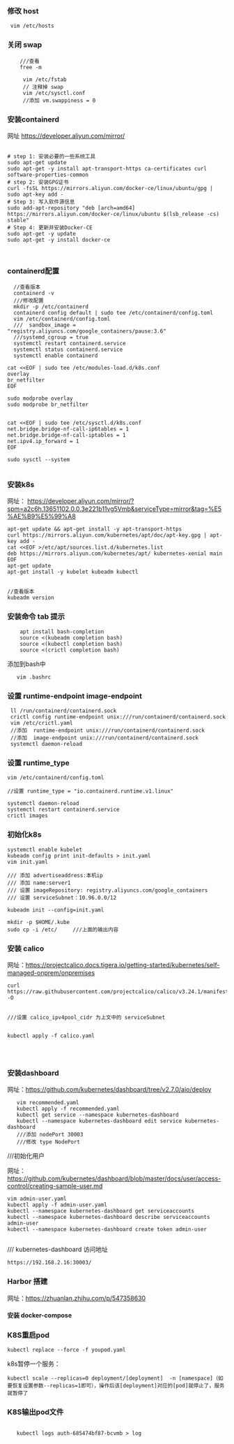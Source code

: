 


### 修改 host

```
 vim /etc/hosts
```

### 关闭 swap

```
    ///查看 
    free -m
     
     vim /etc/fstab
     // 注释掉 swap
     vim /etc/sysctl.conf
     //添加 vm.swappiness = 0

```

### 安装containerd

网址 https://developer.aliyun.com/mirror/

```

# step 1: 安装必要的一些系统工具
sudo apt-get update
sudo apt-get -y install apt-transport-https ca-certificates curl software-properties-common
# step 2: 安装GPG证书
curl -fsSL https://mirrors.aliyun.com/docker-ce/linux/ubuntu/gpg | sudo apt-key add -
# Step 3: 写入软件源信息
sudo add-apt-repository "deb [arch=amd64] https://mirrors.aliyun.com/docker-ce/linux/ubuntu $(lsb_release -cs) stable"
# Step 4: 更新并安装Docker-CE
sudo apt-get -y update
sudo apt-get -y install docker-ce



```

### containerd配置

```
  //查看版本
  containerd -v
  ///修改配置
  mkdir -p /etc/containerd
  containerd config default | sudo tee /etc/containerd/config.toml
  vim /etc/containerd/config.toml
  ///  sandbox_image = "registry.aliyuncs.com/google_containers/pause:3.6"
  ///systemd_cgroup = true
  systemctl restart containerd.service
  systemctl status containerd.service
  systemctl enable containerd
```

```
cat <<EOF | sudo tee /etc/modules-load.d/k8s.conf
overlay
br_netfilter
EOF

sudo modprobe overlay
sudo modprobe br_netfilter

```



```

cat <<EOF | sudo tee /etc/sysctl.d/k8s.conf
net.bridge.bridge-nf-call-ip6tables = 1
net.bridge.bridge-nf-call-iptables = 1
net.ipv4.ip_forward = 1
EOF
 
sudo sysctl --system


```

### 安装k8s

网址： https://developer.aliyun.com/mirror/?spm=a2c6h.13651102.0.0.3e221b11vg5Vmb&serviceType=mirror&tag=%E5%AE%B9%E5%99%A8

```
apt-get update && apt-get install -y apt-transport-https
curl https://mirrors.aliyun.com/kubernetes/apt/doc/apt-key.gpg | apt-key add - 
cat <<EOF >/etc/apt/sources.list.d/kubernetes.list
deb https://mirrors.aliyun.com/kubernetes/apt/ kubernetes-xenial main
EOF
apt-get update
apt-get install -y kubelet kubeadm kubectl


//查看版本
kubeadm version

```

### 安装命令 tab 提示

```
    apt install bash-completion
    source <(kubeadm completion bash)
    source <(kubectl completion bash)
    source <(crictl completion bash)
```
添加到bash中

```
   vim .bashrc

```

### 设置  runtime-endpoint image-endpoint

```
 ll /run/containerd/containerd.sock
 crictl config runtime-endpoint unix:///run/containerd/containerd.sock
 vim /etc/crictl.yaml
 //添加  runtime-endpoint unix:///run/containerd/containerd.sock
 //添加  image-endpoint unix:///run/containerd/containerd.sock
 systemctl daemon-reload

```


### 设置 runtime_type

```
vim /etc/containerd/config.toml

//设置 runtime_type = "io.containerd.runtime.v1.linux"

systemctl daemon-reload
systemctl restart containerd.service
crictl images

```

### 初始化k8s

```
systemctl enable kubelet
kubeadm config print init-defaults > init.yaml
vim init.yaml

/// 添加 advertiseaddress:本机ip
/// 添加 name:server1
/// 设置 imageRepository: registry.aliyuncs.com/google_containers
/// 设置 serviceSubnet：10.96.0.0/12

kubeadm init --config=init.yaml

mkdir -p $HOME/.kube
sudo cp -i /etc/     ///上面的输出内容

```



### 安装 calico

网址：https://projectcalico.docs.tigera.io/getting-started/kubernetes/self-managed-onprem/onpremises

```
curl https://raw.githubusercontent.com/projectcalico/calico/v3.24.1/manifests/calico.yaml -O


///设置 calico_ipv4pool_cidr 为上文中的 serviceSubnet


kubectl apply -f calico.yaml




```

### 安装dashboard

网址：https://github.com/kubernetes/dashboard/tree/v2.7.0/aio/deploy
```
   vim recommended.yaml
   kubectl apply -f recommended.yaml
   kubectl get service --namespace kubernetes-dashboard
   kubectl --namespace kubernetes-dashboard edit service kubernetes-dashboard
   ///添加 nodePort 30003
   ///修改 type NodePort

```

///初始化用户


网址： https://github.com/kubernetes/dashboard/blob/master/docs/user/access-control/creating-sample-user.md

```
vim admin-user.yaml
kubectl apply -f admin-user.yaml
kubectl --namespace kubernetes-dashboard get serviceaccounts
kubectl --namespace kubernetes-dashboard describe serviceaccounts admin-user
kubectl --namespace kubernetes-dashboard create token admin-user


```

/// kubernetes-dashboard 访问地址

```
https://192.168.2.16:30003/
```

### Harbor 搭建

网址：https://zhuanlan.zhihu.com/p/547358630

#### 安装 docker-compose


### K8S重启pod

```
kubectl replace --force -f youpod.yaml
```


k8s暂停一个服务：
```
kubectl scale --replicas=0 deployment/[deployment]  -n [namespace]（如要恢复设置参数--replicas=1即可），操作后该[deployment]对应的[pod]就停止了，服务就暂停了
```


### K8S输出pod文件

```

   kubectl logs auth-685474bf87-bcvmb > log


```
